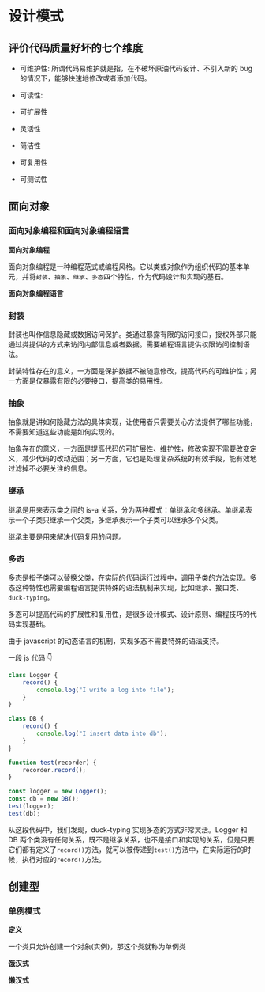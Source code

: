 # 设计模式

## 评价代码质量好坏的七个维度

-   可维护性: 所谓代码易维护就是指，在不破坏原油代码设计、不引入新的 bug 的情况下，能够快速地修改或者添加代码。

-   可读性:

-   可扩展性

-   灵活性

-   简洁性

-   可复用性

-   可测试性

## 面向对象

### 面向对象编程和面向对象编程语言

**面向对象编程**

面向对象编程是一种编程范式或编程风格。它以类或对象作为组织代码的基本单元，并将`封装`、`抽象`、`继承`、`多态`四个特性，作为代码设计和实现的基石。

**面向对象编程语言**

### 封装

封装也叫作信息隐藏或数据访问保护。类通过暴露有限的访问接口，授权外部只能通过类提供的方式来访问内部信息或者数据。需要编程语言提供权限访问控制语法。

封装特性存在的意义，一方面是保护数据不被随意修改，提高代码的可维护性；另一方面是仅暴露有限的必要接口，提高类的易用性。

### 抽象

抽象就是讲如何隐藏方法的具体实现，让使用者只需要关心方法提供了哪些功能，不需要知道这些功能是如何实现的。

抽象存在的意义，一方面是提高代码的可扩展性、维护性，修改实现不需要改变定义，减少代码的改动范围；另一方面，它也是处理复杂系统的有效手段，能有效地过滤掉不必要关注的信息。

### 继承

继承是用来表示类之间的 is-a 关系，分为两种模式：单继承和多继承。单继承表示一个子类只继承一个父类，多继承表示一个子类可以继承多个父类。

继承主要是用来解决代码复用的问题。

### 多态

多态是指子类可以替换父类，在实际的代码运行过程中，调用子类的方法实现。多态这种特性也需要编程语言提供特殊的语法机制来实现，比如继承、接口类、`duck-typing`。

多态可以提高代码的扩展性和复用性，是很多设计模式、设计原则、编程技巧的代码实现基础。

由于 javascript 的动态语言的机制，实现多态不需要特殊的语法支持。

一段 js 代码 👇

```js
class Logger {
	record() {
		console.log("I write a log into file");
	}
}

class DB {
	record() {
		console.log("I insert data into db");
	}
}

function test(recorder) {
	recorder.record();
}

const logger = new Logger();
const db = new DB();
test(logger);
test(db);
```

从这段代码中，我们发现，duck-typing 实现多态的方式非常灵活。Logger 和 DB 两个类没有任何关系，既不是继承关系，也不是接口和实现的关系，但是只要它们都有定义了`record()`方法，就可以被传递到`test()`方法中，在实际运行的时候，执行对应的`record()`方法。


## 创建型

### 单例模式

**定义**

一个类只允许创建一个对象(实例)，那这个类就称为单例类

**饿汉式**

**懒汉式**
